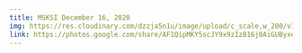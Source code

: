 ```yaml
---
title: MSKSI December 16, 2020
img: https://res.cloudinary.com/dzzja5n1u/image/upload/c_scale,w_200/v1658331226/december_rbddzn.png
link: https://photos.google.com/share/AF1QipMKY5scJY9x9zIzB16j0AiGUByxebmmJMpJe3qBv-PwBXagdDD8hNkeDEUNNl02hg?key=X0MwSzBGUndkOThyQmkxdjV2OFlsdnJmNC1pdDdB
---
```

